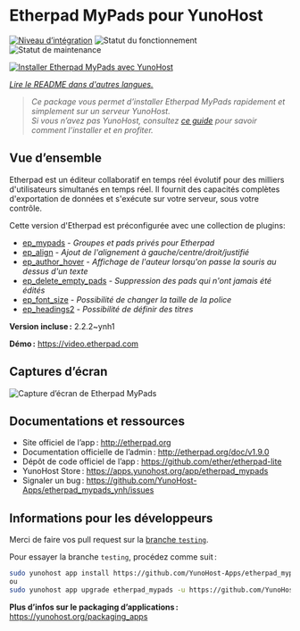 <!--
Nota bene : ce README est automatiquement généré par <https://github.com/YunoHost/apps/tree/master/tools/readme_generator>
Il NE doit PAS être modifié à la main.
-->

# Etherpad MyPads pour YunoHost

[![Niveau d’intégration](https://dash.yunohost.org/integration/etherpad_mypads.svg)](https://ci-apps.yunohost.org/ci/apps/etherpad_mypads/) ![Statut du fonctionnement](https://ci-apps.yunohost.org/ci/badges/etherpad_mypads.status.svg) ![Statut de maintenance](https://ci-apps.yunohost.org/ci/badges/etherpad_mypads.maintain.svg)

[![Installer Etherpad MyPads avec YunoHost](https://install-app.yunohost.org/install-with-yunohost.svg)](https://install-app.yunohost.org/?app=etherpad_mypads)

*[Lire le README dans d'autres langues.](./ALL_README.md)*

> *Ce package vous permet d’installer Etherpad MyPads rapidement et simplement sur un serveur YunoHost.*  
> *Si vous n’avez pas YunoHost, consultez [ce guide](https://yunohost.org/install) pour savoir comment l’installer et en profiter.*

## Vue d’ensemble

Etherpad est un éditeur collaboratif en temps réel évolutif pour des milliers d'utilisateurs simultanés en temps réel. Il fournit des capacités complètes d'exportation de données et s'exécute sur votre serveur, sous votre contrôle.

Cette version d'Etherpad est préconfigurée avec une collection de plugins:

- [ep_mypads](https://www.npmjs.com/package/ep_mypads) - *Groupes et pads privés pour Etherpad*
- [ep_align](https://www.npmjs.com/package/ep_align) - *Ajout de l'alignement à gauche/centre/droit/justifié*
- [ep_author_hover](https://www.npmjs.com/package/ep_author_hover) - *Affichage de l'auteur lorsqu'on passe la souris au dessus d'un texte*
- [ep_delete_empty_pads](https://www.npmjs.com/package/ep_delete_empty_pads) - *Suppression des pads qui n'ont jamais été édités*
- [ep_font_size](https://www.npmjs.com/package/ep_font_size) - *Possibilité de changer la taille de la police*
- [ep_headings2](https://www.npmjs.com/package/ep_headings2) - *Possibilité de définir des titres*


**Version incluse :** 2.2.2~ynh1

**Démo :** <https://video.etherpad.com>

## Captures d’écran

![Capture d’écran de Etherpad MyPads](./doc/screenshots/etherpad_demo.gif)

## Documentations et ressources

- Site officiel de l’app : <http://etherpad.org>
- Documentation officielle de l’admin : <http://etherpad.org/doc/v1.9.0>
- Dépôt de code officiel de l’app : <https://github.com/ether/etherpad-lite>
- YunoHost Store : <https://apps.yunohost.org/app/etherpad_mypads>
- Signaler un bug : <https://github.com/YunoHost-Apps/etherpad_mypads_ynh/issues>

## Informations pour les développeurs

Merci de faire vos pull request sur la [branche `testing`](https://github.com/YunoHost-Apps/etherpad_mypads_ynh/tree/testing).

Pour essayer la branche `testing`, procédez comme suit :

```bash
sudo yunohost app install https://github.com/YunoHost-Apps/etherpad_mypads_ynh/tree/testing --debug
ou
sudo yunohost app upgrade etherpad_mypads -u https://github.com/YunoHost-Apps/etherpad_mypads_ynh/tree/testing --debug
```

**Plus d’infos sur le packaging d’applications :** <https://yunohost.org/packaging_apps>
